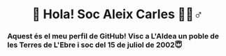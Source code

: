 <h1 align="center">🙋‍ Hola! Soc Aleix Carles 🙋‍♂️♂️</h1>
<h3>Aquest és el meu perfil de GitHub! Visc a L'Aldea un poble de les Terres de L'Ebre i soc del 15 de juliol de 2002😇</h3>

<!--dfs
**AleixCarles/AleixCarles** is a ✨ _special_ ✨ repository because its `README.md` (this file) appears on your GitHub profile.

Here are some ideas to get you started:

- 🔭 I’m currently working on ...
- 🌱 I’m currently learning ...
- 👯 I’m looking to collaborate on ...
- 🤔 I’m looking for help with ...
- 💬 Ask me about ...
- 📫 How to reach me: ...
- 😄 Pronouns: ...
- ⚡ Fun fact: ...
-->

